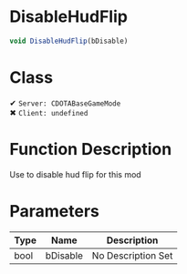 # DisableHudFlip
```js
void DisableHudFlip(bDisable)
```
# Class
✔ `Server: CDOTABaseGameMode`  
✖ `Client: undefined`  

# Function Description
Use to disable hud flip for this mod
# Parameters
Type|Name|Description
--|--|--
bool|bDisable|No Description Set
